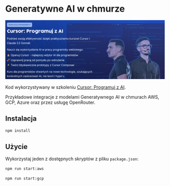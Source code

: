 # Generatywne AI w chmurze

![](./_media/screen.png)

Kod wykorzystywany w szkoleniu [Cursor: Programuj z AI](https://opanuj.ai/kurs/cursor-programuj-z-ai/).

Przykładowe integracje z modelami Generatywnego AI w chmurach AWS, GCP, Azure oraz przez usługę OpenRouter.

## Instalacja

```bash
npm install
```

## Użycie

Wykorzystaj jeden z dostępnych skryptów z pliku `package.json`:

```bash
npm run start:aws
```

```bash
npm run start:gcp
```
